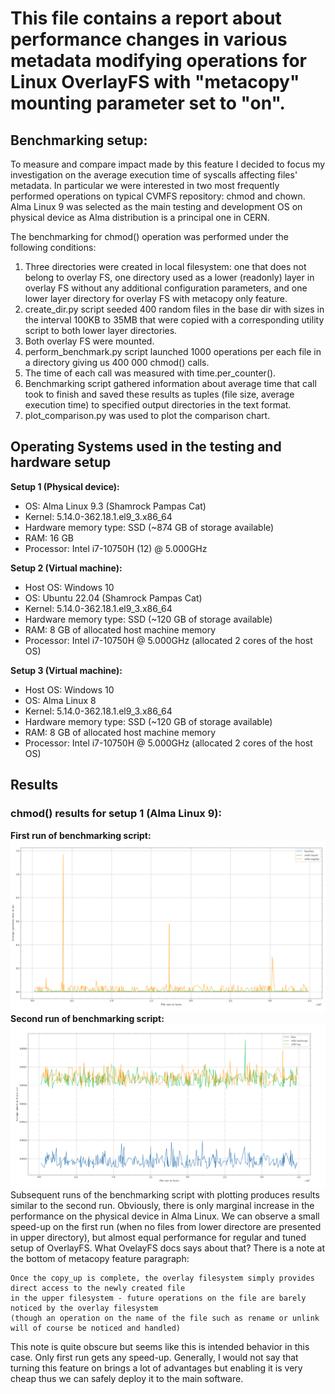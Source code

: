<h1>This file contains a report about performance changes in various metadata modifying operations for Linux OverlayFS with "metacopy" mounting parameter set to "on".</h1>

<h2>Benchmarking setup:</h2>
To measure and compare impact made by this feature I decided to focus my investigation on the average execution time of syscalls affecting files' metadata. 
In particular we were interested in two most frequently performed operations on typical CVMFS repository: chmod and chown. 
Alma Linux 9 was selected as the main testing and development OS on physical device as Alma distribution is a principal one in CERN.

The benchmarking for chmod() operation was performed under the following conditions:
1. Three directories were created in local filesystem: one that does not belong to overlay FS, one directory used as a lower (readonly) layer in overlay FS without any additional configuration parameters, and one lower layer directory for overlay FS with metacopy only feature.
2. create_dir.py script seeded 400 random files in the base dir with sizes in the interval 100KB to 35MB that were copied with a corresponding utility script to both lower layer directories.
3. Both overlay FS were mounted. 
4. perform_benchmark.py script launched 1000 operations per each file in a directory giving us 400 000 chmod() calls.
5. The time of each call was measured with time.per_counter().
6. Benchmarking script gathered information about average time that call took to finish and saved these results as tuples (file size, average execution time) to specified output directories in the text format.
7. plot_comparison.py was used to plot the comparison chart.

<h2>Operating Systems used in the testing and hardware setup</h2>

**Setup 1 (Physical device):**
- OS: Alma Linux 9.3 (Shamrock Pampas Cat)
- Kernel: 5.14.0-362.18.1.el9_3.x86_64
- Hardware memory type: SSD (~874 GB of storage available)
- RAM: 16 GB
- Processor: Intel i7-10750H (12) @ 5.000GHz

**Setup 2 (Virtual machine):**
- Host OS: Windows 10
- OS: Ubuntu 22.04 (Shamrock Pampas Cat)
- Kernel: 5.14.0-362.18.1.el9_3.x86_64
- Hardware memory type: SSD (~120 GB of storage available)
- RAM: 8 GB of allocated host machine memory
- Processor: Intel i7-10750H @ 5.000GHz (allocated 2 cores of the host OS)

**Setup 3 (Virtual machine):**
- Host OS: Windows 10
- OS: Alma Linux 8
- Kernel: 5.14.0-362.18.1.el9_3.x86_64
- Hardware memory type: SSD (~120 GB of storage available)
- RAM: 8 GB of allocated host machine memory 
- Processor: Intel i7-10750H @ 5.000GHz (allocated 2 cores of the host OS)

<h2>Results</h2>
<h3>chmod() results for setup 1 (Alma Linux 9):</h3>

**First run of benchmarking script:**
![alt text](/plots/alma_linux_9/100kb_35mb_range_1st_run.png)
**Second run of benchmarking script:**
![alt text](/plots/alma_linux_9/100kb_35mb_range_2nd_run.png)
Subsequent runs of the benchmarking script with plotting produces results similar to the second run.
Obviously, there is only marginal increase in the performance on the physical device in Alma Linux. We can observe a small speed-up on the first run (when no files from lower directore are presented in upper directory), but almost equal performance for regular and tuned setup of OverlayFS. What OvelayFS docs says about that? There is a note at the bottom of metacopy feature paragraph:
```
Once the copy_up is complete, the overlay filesystem simply provides direct access to the newly created file
in the upper filesystem - future operations on the file are barely noticed by the overlay filesystem
(though an operation on the name of the file such as rename or unlink will of course be noticed and handled)
```
This note is quite obscure but seems like this is intended behavior in this case. Only first run gets any speed-up.
Generally, I would not say that turning this feature on brings a lot of advantages but enabling it is very cheap thus we can safely deploy it to the main software.
